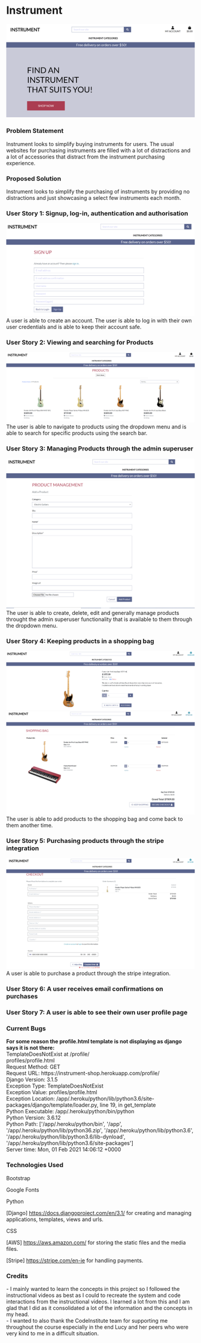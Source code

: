 <h1>Instrument</h1>
<img src="/static/readme_images/homepage.png">


<h3>Problem Statement</h3>
Instrument looks to simplify buying instruments for users. The usual websites for purchasing instruments are filled with a lot of distractions and a lot of accessories that distract from the instrument purchasing experience.


<h3>Proposed Solution</h3>
Instrument looks to simplify the purchasing of instruments by providing no distractions and just showcasing a select few instruments each month.


<h3>User Story 1: Signup, log-in, authentication and authorisation</h3>
<img src="/static/readme_images/signup.png">
A user is able to create an account. The user is able to log in with their own user credentials and is able to keep their account safe.

<h3>User Story 2: Viewing and searching for Products</h3>
<img src="/static/readme_images/basses.png">
The user is able to navigate to products using the dropdown menu and is able to search for specific products using the search bar.

<h3>User Story 3: Managing Products through the admin superuser</h3>
<img src="/static/readme_images/product_admin.png">
The user is able to create, delete, edit and generally manage products throught the admin superuser functionality that is available to them through the dropdown menu.


<h3>User Story 4: Keeping products in a shopping bag</h3>
<img src="/static/readme_images/add_to_bag.png">
<img src="/static/readme_images/shopping_bag.png">
The user is able to add products to the shopping bag and come back to them another time.

<h3>User Story 5: Purchasing products through the stripe integration</h3>
<img src="/static/readme_images/purchase.png">
A user is able to purchase a product through the stripe integration. 

<h3>User Story 6: A user receives email confirmations on purchases</h3> 

<h3>User Story 7: A user is able to see their own user profile page</h3> 
<h3>Current Bugs</h3>
<b>For some reason the profile.html template is not displaying as django says it is not there:</b>
<br>
TemplateDoesNotExist at /profile/
<br>
profiles/profile.html
<br>
Request Method:	GET
<br>
Request URL:	https://instrument-shop.herokuapp.com/profile/
<br>
Django Version:	3.1.5
<br>
Exception Type:	TemplateDoesNotExist
<br>
Exception Value:	
profiles/profile.html
<br>
Exception Location:	/app/.heroku/python/lib/python3.6/site-packages/django/template/loader.py, line 19, in get_template
<br>
Python Executable:	/app/.heroku/python/bin/python
<br>
Python Version:	3.6.12
<br>
Python Path:	
['/app/.heroku/python/bin',
 '/app',
 '/app/.heroku/python/lib/python36.zip',
 '/app/.heroku/python/lib/python3.6',
 '/app/.heroku/python/lib/python3.6/lib-dynload',
 '/app/.heroku/python/lib/python3.6/site-packages']
 <br>
Server time:	Mon, 01 Feb 2021 14:06:12 +0000

<h3>Technologies Used</h3>
Bootstrap

Google Fonts 

Python

[Django] https://docs.djangoproject.com/en/3.1/ for creating and managing applications, templates, views and urls.

CSS

[AWS] https://aws.amazon.com/ for storing the static files and the media files.

[Stripe] https://stripe.com/en-ie for handling payments.

<h3>Credits</h3>
- I mainly wanted to learn the concepts in this project so I followed the instructional videos as best as I could to recreate the system and code interactions from the instructional videos. I learned a lot from this and I am glad that I did as it consolidated a lot of the information and the concepts in my head.
<br>
- I wanted to also thank the CodeInstitute team for supporting me throughout the course especially in the end Lucy and her peers who were very kind to me in a difficult situation.

